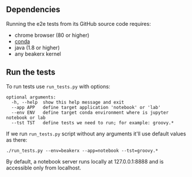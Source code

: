 ﻿<!--
    Copyright 2020 TWO SIGMA OPEN SOURCE, LLC

    Licensed under the Apache License, Version 2.0 (the "License");
    you may not use this file except in compliance with the License.
    You may obtain a copy of the License at

           http://www.apache.org/licenses/LICENSE-2.0

    Unless required by applicable law or agreed to in writing, software
    distributed under the License is distributed on an "AS IS" BASIS,
    WITHOUT WARRANTIES OR CONDITIONS OF ANY KIND, either express or implied.
    See the License for the specific language governing permissions and
    limitations under the License.
-->

## Dependencies

Running the e2e tests from its GitHub source code requires: 
* chrome browser (80 or higher) 
* [conda](https://www.anaconda.com/download/)
* java (1.8 or higher)
* any beakerx kernel

## Run the tests

To run tests use `run_tests.py` with options:
```
optional arguments:
  -h, --help  show this help message and exit
  --app APP   define target application 'notebook' or 'lab'
  --env ENV   define target conda environment where is jupyter notebook or lab
  --tst TST   define tests we need to run; for example: groovy.*
```
If we run `run_tests.py` script without any arguments it'll use default values as there:
```
./run_tests.py --env=beakerx --app=notebook --tst=groovy.*
```

By default, a notebook server runs locally at 127.0.0.1:8888 and is accessible only from localhost. 

